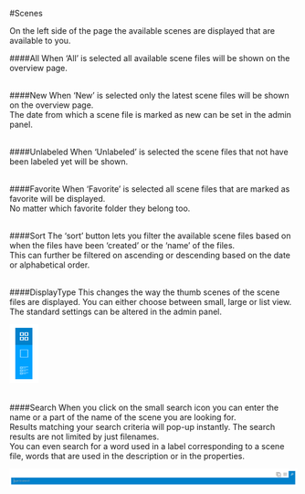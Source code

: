 #Scenes

On the left side of the page the available scenes are displayed that are available to you.

####All
When ‘All’ is selected all available scene files will be shown on the overview page.
<br /><br />

####New
When ‘New’ is selected only the latest scene files will be shown on the overview page.<br />
The date from which a scene file is marked as new can be set in the admin panel.
<br /><br />

####Unlabeled
When ‘Unlabeled’ is selected the scene files that not have been labeled yet will be shown.
<br /><br />

####Favorite
When ‘Favorite’ is selected all scene files that are marked as favorite will be displayed. <br/>
No matter which favorite folder they belong too.
<br /><br />

####Sort
The ‘sort’ button lets you filter the available scene files based on when the files have been ‘created’ or the ‘name’ of the files.<br />
This can further be filtered on ascending or descending based on the date or alphabetical order.
<br /><br />

####DisplayType
This changes the way the thumb scenes of the scene files are displayed. You can either choose between small, large or list view.<br />
The standard settings can be altered in the admin panel.

![Display Type](/Doc/5.Designer/images/displaytype.png "Display Type")
<br /><br />

####Search
When you click on the small search icon you can enter the name or a part of the name of the scene you are looking for. <br />
Results matching your search criteria will pop-up instantly. The search results are not limited by just filenames.<br />
You can even search for a word used in a label corresponding to a scene file, words that are used in the description or in the properties.

![Search](/Doc/5.Designer/images/search.png "Search")
